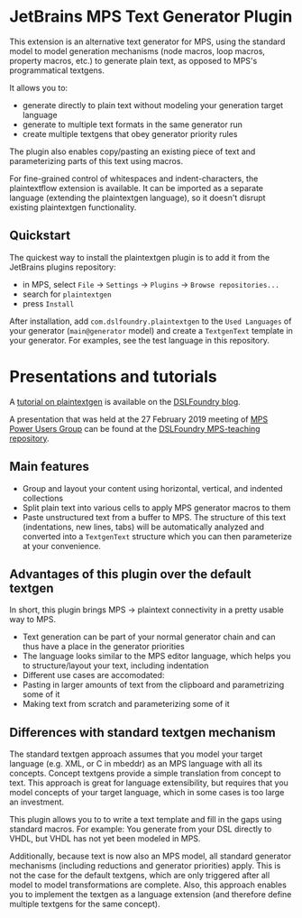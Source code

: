 # JetBrains MPS Text Generator Plugin

This extension is an alternative text generator for MPS, using the standard model to model generation mechanisms (node macros, loop macros, property macros, etc.) to generate plain text, as opposed to MPS's programmatical textgens.

It allows you to:
* generate directly to plain text without modeling your generation target language
* generate to multiple text formats in the same generator run
* create multiple textgens that obey generator priority rules

The plugin also enables copy/pasting an existing piece of text and parameterizing parts of this text using macros.

For fine-grained control of whitespaces and indent-characters, the plaintextflow extension is available. It can be imported as a separate language (extending the plaintextgen language), so it doesn't disrupt existing plaintextgen functionality.

## Quickstart
The quickest way to install the plaintextgen plugin is to add it from the JetBrains plugins repository:
* in MPS, select `File` -> `Settings` -> `Plugins` -> `Browse repositories...`
* search for `plaintextgen`
* press `Install`

After installation, add `com.dslfoundry.plaintextgen` to the `Used Languages` of your generator (`main@generator` model) and create a `TextgenText` template in your generator.
For examples, see the test language in this repository.

# Presentations and tutorials
A [tutorial on plaintextgen](https://dslfoundry.com/plaintextgen-tutorial/) is available on the [DSLFoundry blog](https://dslfoundry.com/).

A presentation that was held at the 27 February 2019 meeting of [MPS Power Users Group](https://mps-community.nl/power-users-group/) can be found at the [DSLFoundry MPS-teaching repository](https://github.com/DSLFoundry/mps-teaching/blob/master/Plaintextgen.pdf).

## Main features
* Group and layout your content using horizontal, vertical, and indented collections
* Split plain text into various cells to apply MPS generator macros to them
* Paste unstructured text from a buffer to MPS. The structure of this text (indentations, new lines, tabs) will be automatically analyzed and converted into a `TextgenText` structure which you can then parameterize at your convenience.

## Advantages of this plugin over the default textgen
In short, this plugin brings MPS -> plaintext connectivity in a pretty usable way to MPS.

* Text generation can be part of your normal generator chain and can thus have a place in the generator priorities
* The language looks similar to the MPS editor language, which helps you to structure/layout your text, including indentation
* Different use cases are accomodated:
 * Pasting in larger amounts of text from the clipboard and parametrizing some of it
 * Making text from scratch and parameterizing some of it

## Differences with standard textgen mechanism
The standard textgen approach assumes that you model your target language (e.g. XML, or C in mbeddr) as an MPS language with all its concepts. Concept textgens provide a simple translation from concept to text. This approach is great for language extensibility, but requires that you model concepts of your target language, which in some cases is too large an investment.

This plugin allows you to to write a text template and fill in the gaps using standard macros.
For example: You generate from your DSL directly to VHDL, but VHDL has not yet been modeled in MPS.

Additionally, because text is now also an MPS model, all standard generator mechanisms (including reductions and generator priorities) apply. This is not the case for the default textgens, which are only triggered after all model to model transformations are complete.
Also, this approach enables you to implement the textgen as a language extension (and therefore define multiple textgens for the same concept).
